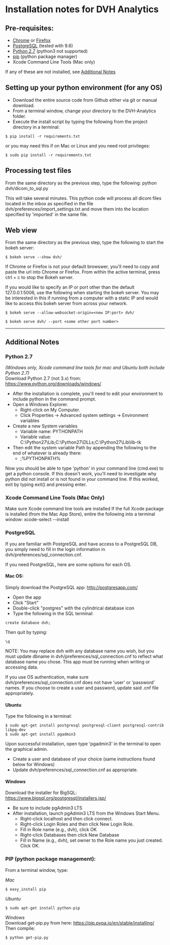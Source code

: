 # Installation notes for DVH Analytics

## Pre-requisites:
 - [Chrome](https://www.google.com/chrome/browser/desktop/) or [Firefox](https://www.mozilla.org/en-US/firefox/new/)
 - [PostgreSQL](https://www.postgresql.org/) (tested with 9.6)
 - [Python 2.7](https://www.python.org/downloads/release/python-2712/) (python3 not supported)
 - [pip](https://pip.pypa.io/en/stable/installing/) (python package manager)
 - Xcode Command Line Tools (Mac only)  

If any of these are not installed, see [Additional Notes](#additional-notes)

## Setting up your python environment (for any OS)
 - Download the entire source code from Github either via git or manual download.
 - From a terminal window, change your directory to the DVH-Analytics folder.
 - Execute the install script by typing the following from the project directory in a terminal:
~~~~
$ pip install -r requirements.txt
~~~~

or you may need this if on Mac or Linux and you need root privileges:
~~~~
$ sudo pip install -r requirements.txt
~~~~

## Processing test files
From the same directory as the previous step, type the following:
python dvh/dicom_to_sql.py

This will take several minutes. This python code will process all dicom files located in the inbox as specified
in the file dvh/preferences/import_settings.txt and move them into the location specified by 'imported' in the
same file.


## Web view
From the same directory as the previous step, type the following to start the bokeh server:  
~~~~
$ bokeh serve --show dvh/
~~~~
If Chrome or Firefox is not your default browswer, you'll need to copy and paste the url into Chrome or Firefox.
From within the active terminal, press ctrl + c to stop the Bokeh server.

If you would like to specify an IP or port other than the default 127.0.0.1:5006, use the following when starting
the bokeh server.  You may be interested in this if running from a computer with a static IP and would like
to access this bokeh server from across your network.
~~~~
$ bokeh serve --allow-websocket-origin=<new IP:port> dvh/
~~~~
~~~~
$ bokeh serve dvh/ --port <some other port number>
~~~~

----------------------------------------------------------------------------------------------
## Additional Notes

### Python 2.7  
*(Windows only, Xcode command line tools for mac and Ubuntu both include Python 2.7)*  
Download Python 2.7 (not 3.x) from: https://www.python.org/downloads/windows/

 - After the installation is complete, you'll need to edit your environment to include python in the command prompt.
 - Open a Windows Explorer.
   - Right-click on My Computer.
   - Click Properties -> Advanced system settings -> Environment variables
 - Create a new System variables
   - Variable name: PYTHONPATH
   - Variable value: C:\Python27\Lib;C:\Python27\DLLs;C:\Python27\Lib\lib-tk
 - Then edit the system variable Path by appending the following to the end of whatever is already there:
   - ;%PYTHONPATH%

Now you should be able to type 'python' in your command line (cmd.exe) to get a python console. If this doesn't work,
you'll need to investigate why python did not install or is not found in your command line.  If this worked, exit by
typing exit() and pressing enter.


### Xcode Command Line Tools (Mac Only)
Make sure Xcode command line tools are installed
If the full Xcode package is installed (from the Mac App Store), entire the following into a terminal window:
xcode-select --install


### PostgreSQL
If you are familiar with PostgreSQL and have access to a PostgreSQL DB, you simply need to fill in the
login information in dvh/preferences/sql_connection.cnf.

If you need PostgreSQL, here are some options for each OS.

#### Mac OS:
Simply download the PostgreSQL app: http://postgresapp.com/  
 - Open the app
 - Click "Start"
 - Double-click "postgres" with the cylindrical database icon
 - Type the following in the SQL terminal:
~~~~
create database dvh;
~~~~
Then quit by typing:
~~~~
\q
~~~~

NOTE: You may replace dvh with any database name you wish, but you must update dbname in
dvh/preferences/sql_connection.cnf to reflect what database name you chose.
This app must be running when writing or accessing data.

If you use OS authentication, make sure dvh/preferences/sql_connection.cnf does not have 'user' or 'password' names.
If you choose to create a user and password, update said .cnf file appropriately.

#### Ubuntu
Type the following in a terminal:
~~~~
$ sudo apt-get install postgresql postgresql-client postgresql-contrib libpq-dev
$ sudo apt-get install pgadmin3
~~~~
Upon successful installation, open type 'pgadmin3' in the terminal to open the graphical admin.
 - Create a user and database of your choice (same instructions found below for Windows)
 - Update dvh/preferences/sql_connection.cnf as appropriate.

#### Windows
Download the installer for BigSQL: https://www.bigsql.org/postgresql/installers.jsp/

 - Be sure to include pgAdmin3 LTS
 - After installation, launch pgAdmin3 LTS from the Windows Start Menu.
   - Right-click localhost and then click connect.
   - Right-click Login Roles and then click New Login Role.
   - Fill in Role name (e.g., dvh), click OK
   - Right-click Databases then click New Database
   - Fill in Name (e.g., dvh), set owner to the Role name you just created. Click OK.


### PIP (python package management):
From a terminal window, type:

*Mac*
~~~~
$ easy_install pip
~~~~

*Ubuntu*
~~~~
$ sudo apt-get install python-pip
~~~~

*Windows*  
Download get-pip.py from here: https://pip.pypa.io/en/stable/installing/  
Then compile:
~~~~
$ python get-pip.py
~~~~